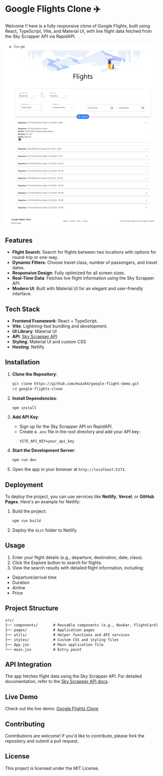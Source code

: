 # Google Flights Clone ✈️

Welcome !! here is a fully responsive clone of Google Flights, built using React, TypeScript, Vite, and Material UI, with live flight data fetched from the Sky Scrapper API via RapidAPI.

![Screenshot](./public/googleflightsclone.netlify.app.jpeg)

## Features

- **Flight Search**: Search for flights between two locations with options for round-trip or one-way.
- **Dynamic Filters**: Choose travel class, number of passengers, and travel dates.
- **Responsive Design**: Fully optimized for all screen sizes.
- **Real-Time Data**: Fetches live flight information using the Sky Scrapper API.
- **Modern UI**: Built with Material UI for an elegant and user-friendly interface.

## Tech Stack

- **Frontend Framework**: React + TypeScript.
- **Vite**: Lightning-fast bundling and development.
- **UI Library**: Material UI
- **API**: [Sky Scrapper API](https://rapidapi.com/apiheya/api/sky-scrapper)
- **Styling**: Material UI and custom CSS
- **Hosting**: Netlify

## Installation

1. **Clone the Repository**:
   ```bash
   git clone https://github.com/muaz64/google-flight-demo.git
   cd google-flights-clone
   ```

2. **Install Dependencies**:
   ```bash
   npm install
   ```

3. **Add API Key**:
   - Sign up for the Sky Scrapper API on RapidAPI.
   - Create a `.env` file in the root directory and add your API key:
     ```
     VITE_API_KEY=your_api_key
     ```

4. **Start the Development Server**:
   ```bash
   npm run dev
   ```

5. Open the app in your browser at `http://localhost:5173`.

## Deployment

To deploy the project, you can use services like **Netlify**, **Vercel**, or **GitHub Pages**. Here's an example for Netlify:

1. Build the project:
   ```bash
   npm run build
   ```

2. Deploy the `dist` folder to Netlify.

## Usage

1. Enter your flight details (e.g., departure, destination, date, class).
2. Click the Explore button to search for flights.
3. View the search results with detailed flight information, including:

- Departure/arrival time
- Duration
- Airline
- Price

## Project Structure

```plaintext
src/
├── components/       # Reusable components (e.g., Navbar, FlightCard)
├── pages/            # Application pages
├── utils/            # Helper functions and API services
├── styles/           # Custom CSS and styling files
├── App.jsx           # Main application file
└── main.jsx          # Entry point
```

## API Integration

The app fetches flight data using the Sky Scrapper API. For detailed documentation, refer to the [Sky Scrapper API docs](https://rapidapi.com/apiheya/api/sky-scrapper).


## Live Demo

Check out the live demo: [Google Flights Clone](https://googleflightsclone.netlify.app)

## Contributing

Contributions are welcome! If you'd like to contribute, please fork the repository and submit a pull request.

## License

This project is licensed under the MIT License.

